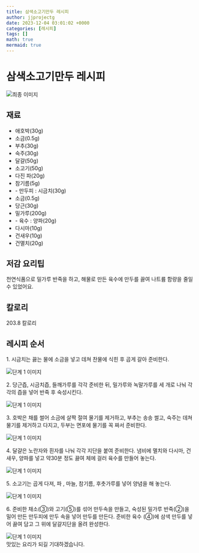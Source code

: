 ```yaml
---
title: 삼색소고기만두 레시피
author: jjprojectg
date: 2023-12-04 03:01:02 +0000
categories: [레시피]
tags: []
math: true
mermaid: true
---
```

<meta name="og:type" content="website"/>
<meta charset="UTF-8"/>
<div class="header">
  <h1>삼색소고기만두 레시피</h1>
</div>

<div class="container my-4">
  <div class="row">
    <div class="col-12 col-md-6">
      <div class="recipe-image">
        <img src="http://www.foodsafetykorea.go.kr/uploadimg/cook/10_00518_2.png" class="step-image" alt="최종 이미지"/>
      </div>
    </div>
    <div class="col-12 col-md-6">
      <div class="ingredients">
        <h2>재료</h2>
        <ul class="card">
          <li> 애호박(30g) </li>
          <li>  소금(0.5g) </li>
          <li>  부추(30g) </li>
          <li>  숙주(30g) </li>
          <li> 달걀(50g) </li>
          <li>  소고기(50g) </li>
          <li>  다진 파(20g) </li>
          <li> 참기름(5g) </li>
          <li> - 만두피 : 시금치(30g) </li>
          <li>  소금(0.5g) </li>
          <li>  당근(30g) </li>
          <li> 밀가루(200g) </li>
          <li> - 육수 : 양파(20g) </li>
          <li>  다시마(10g) </li>
          <li>  건새우(10g) </li>
          <li>  건멸치(20g) </li>
</ul>
      </div>
    </div>
    <div class="col-12 col-md-6">
      <div class="ingredients">
        <h2>저감 요리팁</h2>
        <div class="card"> 
          <p>
            천연식품으로 밀가루 반죽을 하고, 해물로 만든 육수에 만두를 끓여 나트륨 함량을 줄일 수 있었어요.
          </p>
        </div>
      </div>
      <div class="ingredients">
        <h2>칼로리</h2>
        <div class="card"> 
          <p>
            203.8 칼로리
          </p>
        </div>
      </div>
    </div>
  </div>

  <h2 class="my-4">레시피 순서</h2>
  <div class="card recipe-card">
    <div class="card-body recipe-step">
      <p class="card-text step-description">1. 시금치는 끓는 물에 소금을 넣고 데쳐
찬물에 식힌 후 곱게 갈아 준비한다.</p>
      <img src="http://www.foodsafetykorea.go.kr/uploadimg/cook/20_00518_1.png" alt="단계 1 이미지" class="step-image"/>
    </div>
  </div>
  <div class="card recipe-card">
    <div class="card-body recipe-step">
      <p class="card-text step-description">2. 당근즙, 시금치즙, 들깨가루를 각각
준비한 뒤, 밀가루와 녹말가루를
세 개로 나눠 각각의 즙을 넣어 반죽 후
숙성시킨다.</p>
      <img src="http://www.foodsafetykorea.go.kr/uploadimg/cook/20_00518_2.png" alt="단계 1 이미지" class="step-image"/>
    </div>
  </div>
  <div class="card recipe-card">
    <div class="card-body recipe-step">
      <p class="card-text step-description">3. 호박은 채를 썰어 소금에 살짝 절여
물기를 제거하고, 부추는 송송 썰고,
숙주는 데쳐 물기를 제거하고 다지고,
두부는 면포에 물기를 꼭 짜서 준비한다.</p>
      <img src="http://www.foodsafetykorea.go.kr/uploadimg/cook/20_00518_3.png" alt="단계 1 이미지" class="step-image"/>
    </div>
  </div>
  <div class="card recipe-card">
    <div class="card-body recipe-step">
      <p class="card-text step-description">4. 달걀은 노란자와 흰자를 나눠 각각
지단을 붙여 준비한다. 냄비에 멸치와
다시마, 건새우, 양파를 넣고 약30분
정도 끓여 체에 걸러 육수를 만들어
놓는다.</p>
      <img src="http://www.foodsafetykorea.go.kr/uploadimg/cook/20_00518_4.png" alt="단계 1 이미지" class="step-image"/>
    </div>
  </div>
  <div class="card recipe-card">
    <div class="card-body recipe-step">
      <p class="card-text step-description">5. 소고기는 곱게 다져, 파 , 마늘, 참기름,
후춧가루를 넣어 양념을 해 놓는다.</p>
      <img src="http://www.foodsafetykorea.go.kr/uploadimg/cook/20_00518_5.png" alt="단계 1 이미지" class="step-image"/>
    </div>
  </div>
  <div class="card recipe-card">
    <div class="card-body recipe-step">
      <p class="card-text step-description">6. 준비한 채소(③)와 고기(⑤)를 섞어
만두속을 만들고, 숙성된 밀가루
반죽(②)을 밀어 만든 만두피에 만두
속을 넣어 만두를 만든다. 준비한 육수
(④)에 삼색 만두를 넣어 끓여 담고 그
위에 달걀지단을 올려 완성한다.</p>
      <img src="http://www.foodsafetykorea.go.kr/uploadimg/cook/20_00518_6.png" alt="단계 1 이미지" class="step-image"/>
    </div>
  </div>

</div>
맛있는 요리가 되길 기대하겠습니다.
